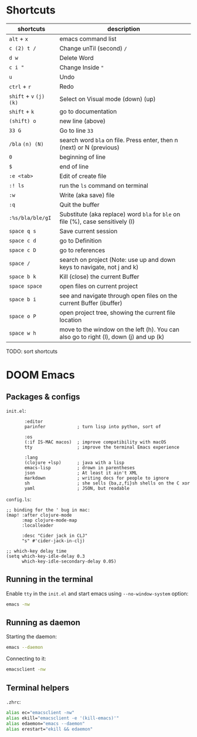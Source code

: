 # Shortcuts

| shortcuts               | description                                                                           |
|-------------------------|---------------------------------------------------------------------------------------|
| `alt` + `x`             | emacs command list                                                                    |
| `c (2) t /`             | Change unTil (second) `/`                                                             |
| `d w`                   | Delete Word                                                                           |
| `c i "`                 | Change Inside `"`                                                                     |
| `u`                     | Undo                                                                                  |
| `ctrl` + `r`            | Redo                                                                                  |
| `shift` + `v` `(j) (k)` | Select on Visual mode (down) (up)                                                     |
| `shift` + `k`           | go to documentation                                                                   |
| `(shift) o`             | new line (above)                                                                      |
| `33 G`                  | Go to line `33`                                                                       |
| `/bla` `(n) (N)`        | search word `bla` on file. Press enter, then n (next) or N (previous)                 |
| `0`                     | beginning of line                                                                     |
| `$`                     | end of line                                                                           |
| `:e <tab>`              | Edit of create file                                                                   |
| `:! ls`                 | run the `ls` command on terminal                                                      |
| `:w`                    | Write (aka save) file                                                                 |
| `:q`                    | Quit the buffer                                                                       |
| `:%s/bla/ble/gI`        | Substitute (aka replace) word `bla` for `ble` on file (%), case sensitively (I)       |
| `space q s`             | Save current session                                                                  |
| `space c d`             | go to Definition                                                                      |
| `space c D`             | go to references                                                                      |
| `space /`               | search on project (Note: use up and down keys to navigate, not j and k)               |
| `space b k`             | Kill (close) the current Buffer                                                       |
| `space space`           | open files on current project                                                         |
| `space b i`             | see and navigate through open files on the current Buffer (ibuffer)                   |
| `space o P`             | open project tree, showing the current file location                                  |
| `space w h`             | move to the window on the left (h). You can also go to right (l), down (j) and up (k) |

TODO: sort shortcuts 

# DOOM Emacs

## Packages & configs

`init.el`:

``` emacs-lisp
       :editor
       parinfer            ; turn lisp into python, sort of

       :os
       (:if IS-MAC macos)  ; improve compatibility with macOS
       tty                 ; improve the terminal Emacs experience

       :lang
       (clojure +lsp)      ; java with a lisp
       emacs-lisp          ; drown in parentheses
       json                ; At least it ain't XML
       markdown            ; writing docs for people to ignore
       sh                  ; she sells {ba,z,fi}sh shells on the C xor
       yaml                ; JSON, but readable
```

`config.ls`:


```emacs-lisp
;; binding for the ' bug in mac:
(map! :after clojure-mode
      :map clojure-mode-map
      :localleader

      :desc "Cider jack in CLJ"
      "s" #'cider-jack-in-clj)

;; which-key delay time
(setq which-key-idle-delay 0.3
      which-key-idle-secondary-delay 0.05)
```

## Running in the terminal

Enable `tty` in the `init.el` and start emacs using `--no-window-system` option:

```sh
emacs -nw
```

## Running as daemon

Starting the daemon:

```sh
emacs --daemon
```

Connecting to it:

```sh
emacsclient -nw
```

## Terminal helpers

`.zhrc`:

``` sh
alias ec="emacsclient -nw"
alias ekill="emacsclient -e '(kill-emacs)'"
alias edaemon="emacs --daemon"
alias erestart="ekill && edaemon"
```
